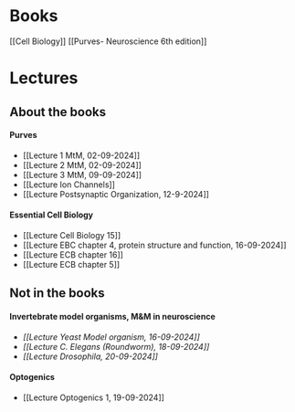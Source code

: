 # Books
[[Cell Biology]]
[[Purves- Neuroscience 6th edition]]

# Lectures
## About the books
#### Purves
- [[Lecture 1 MtM, 02-09-2024]]
- [[Lecture 2 MtM, 02-09-2024]]
- [[Lecture 3 MtM, 09-09-2024]]
- [[Lecture Ion Channels]]
- [[Lecture Postsynaptic Organization, 12-9-2024]]
#### Essential Cell Biology
- [[Lecture Cell Biology 15]]
- [[Lecture EBC chapter 4, protein structure and function, 16-09-2024]]
- [[Lecture ECB chapter 16]]
- [[Lecture ECB chapter 5]]
## Not in the books
#### Invertebrate model organisms, M&M in neuroscience
- *[[Lecture Yeast Model organism, 16-09-2024]]*
-  *[[Lecture C. Elegans (Roundworm), 18-09-2024]]*
- *[[Lecture Drosophila, 20-09-2024]]*
#### Optogenics
- [[Lecture Optogenics 1, 19-09-2024]]


